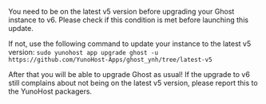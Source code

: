 You need to be on the latest v5 version before upgrading your Ghost instance to v6. Please check if this condition is met before launching this update.

If not, use the following command to update your instance to the latest v5 version:
`sudo yunohost app upgrade ghost -u https://github.com/YunoHost-Apps/ghost_ynh/tree/latest-v5`

After that you will be able to upgrade Ghost as usual!
If the upgrade to v6 still complains about not being on the latest v5 version, please report this to the YunoHost packagers.